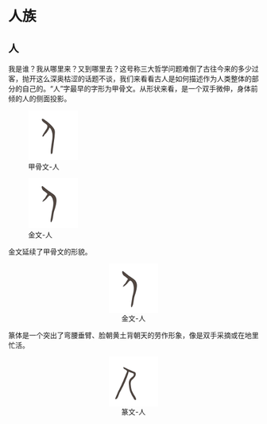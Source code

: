 # 人族

## 人

我是谁？我从哪里来？又到哪里去？这号称三大哲学问题难倒了古往今来的多少过客，抛开这么深奥枯涩的话题不谈，我们来看看古人是如何描述作为人类整体的部分的自己的。“人”字最早的字形为甲骨文。从形状来看，是一个双手微伸，身体前倾的人的侧面投影。

<div>
<figure>
<img src="./images/人-甲骨文.png" height="100"/>
<figcaption>甲骨文-人</figcaption>
</figure>

<figure>
<img src="./images/人-金文.png" height="100"/>
<figcaption>金文-人</figcaption>
</figure>

</div>

金文延续了甲骨文的形貌。

<div align="center">
<figure>
<img src="./images/人-金文.png" height="100" align="center"/>
<figcaption>金文-人</figcaption>
</figure>
</div>

篆体是一个突出了弯腰垂臂、脸朝黄土背朝天的劳作形象，像是双手采摘或在地里忙活。

<div align="center">
<figure>
<img src="./images/人-篆文.png" height="100" align="center"/>
<figcaption>篆文-人</figcaption>
</figure>
</div>

